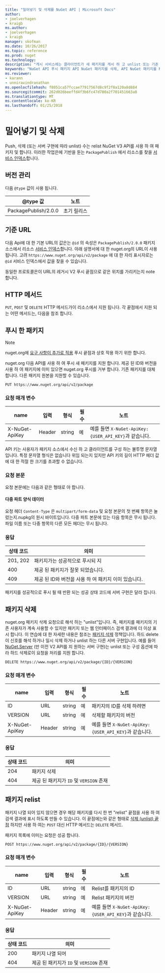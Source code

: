 ```yaml
---
title: "밀어넣기 및 삭제를 NuGet API | Microsoft Docs"
author:
- joelverhagen
- kraigb
ms.author:
- joelverhagen
- kraigb
manager: skofman
ms.date: 10/26/2017
ms.topic: reference
ms.prod: nuget
ms.technology: 
description: "게시 서비스에는 클라이언트가 새 패키지를 게시 하 고 unlist 또는 기존 패키지를 삭제할 수 있습니다."
keywords: "NuGet API 푸시 패키지 API NuGet 패키지를 삭제, API NuGet 패키지를 NuGet API 업로드 패키지가 unlist, API NuGet 패키지를 만듭니다."
ms.reviewer:
- karann
- unniravindranathan
ms.openlocfilehash: f8051ca57fccae77917567d8c9f2f8a120a8d884
ms.sourcegitcommit: 262d026beeffd4f3b6fc47d780a2f701451663a8
ms.translationtype: MT
ms.contentlocale: ko-KR
ms.lasthandoff: 01/25/2018
---
```

# <a name="push-and-delete"></a>밀어넣기 및 삭제

Push, 삭제 (또는 서버 구현에 따라 unlist) 수는 relist NuGet V3 API를 사용 하 여 패키지 및 합니다. 이러한 작업은에 기반을 둔는 `PackagePublish` 에서 리소스를 찾을 [서비스 인덱스](service-index.md)합니다.

## <a name="versioning"></a>버전 관리

다음 `@type` 값이 사용 됩니다.

@type 값          | 노트
-------------------- | -----
PackagePublish/2.0.0 | 초기 릴리스

## <a name="base-url"></a>기준 URL

다음 Api에 대 한 기본 URL의 값은는 `@id` 의 속성은 `PackagePublish/2.0.0` 패키지 소스에서 리소스 [서비스 인덱스](service-index.md)합니다. 아래 설명서에 대 한 nuget.org의 URL이 사용 됩니다. 고려 `https://www.nuget.org/api/v2/package` 에 대 한 자리 표시자로는 `@id` 서비스 인덱스에서 값을 찾을 수 있습니다.

동일한 프로토콜은이 URL의 레거시 V2 푸시 끝점으로 같은 위치를 가리키는지 note 합니다.

## <a name="http-methods"></a>HTTP 메서드

`PUT`, `POST` 및 `DELETE` HTTP 메서드가이 리소스에서 지원 됩니다. 각 끝점에서 지원 되는 어떤 메서드는, 다음을 참조 합니다.

## <a name="push-a-package"></a>푸시 한 패키지

> [!Note]
> nuget.org에 [요구 사항이 추가로 적용](NuGet-Protocols.md) 푸시 끝점과 상호 작용 하기 위한 합니다.

nuget.org 다음 API를 사용 하 여 푸시 새 패키지를 지원 합니다. 제공 된 ID와 버전을 사용 하 여 패키지에 이미 있으면 nuget.org 푸시를 거부 합니다. 기존 패키지를 대체 합니다. 다른 패키지 원본을 지원할 수 있습니다.

    PUT https://www.nuget.org/api/v2/package

### <a name="request-parameters"></a>요청 매개 변수

name           | 입력     | 형식   | 필수 | 노트
-------------- | ------ | ------ | -------- | -----
X-NuGet-ApiKey | Header | string | 예      | 예를 들면 `X-NuGet-ApiKey: {USER_API_KEY}`과 같습니다.

API 키는 사용자가 패키지 소스에서 수신 하 고 클라이언트를 구성 하는 불투명 문자열입니다. 특정 문자열 형식은 없습니다 위임 되는지 있지만 API 키의 길이 HTTP 헤더 값에 대 한 적절 한 크기를 초과할 수 없습니다.

### <a name="request-body"></a>요청 본문

요청 본문에는 다음과 같은 형태로 야 합니다.

#### <a name="multipart-form-data"></a>다중 파트 양식 데이터

요청 헤더 `Content-Type` 은 `multipart/form-data` 및 요청 본문의 첫 번째 항목은 눌렀는지.nupkg의 원시 바이트입니다. 다중 파트 본문에 있는 다음 항목은 무시 됩니다. 파일 이름 또는 다중 항목의 다른 모든 헤더는 무시 됩니다.

### <a name="response"></a>응답

상태 코드 | 의미
----------- | -------
201, 202    | 패키지가는 성공적으로 푸시되 지
400         | 제공 된 패키지가 잘못 되었습니다.
409         | 제공 된 ID와 버전을 사용 하 여 패키지 이미 있습니다.

패키지를 성공적으로 푸시 될 때 반환 되는 성공 상태 코드에 서버 구현은 달라 집니다.

## <a name="delete-a-package"></a>패키지 삭제

nuget.org 패키지 삭제 요청으로 해석 하는 "unlist"입니다. 즉, 패키지를 패키지의 기존 사용자가 계속 사용할 수 있지만 패키지 또는 웹 인터페이스 검색 결과에 더 이상 표시 합니다. 이 연습에 대 한 자세한 내용은 참조는 [패키지 삭제](../policies/deleting-packages.md) 정책입니다. 하드 delete이 신호를 해석 하거나 일시 삭제 하거나 unlist 하는 다른 서버 구현입니다. 예를 들어 [NuGet.Server](https://www.nuget.org/packages/NuGet.Server) (만 이전 V2 API를 지 원하는 서버 구현)는 unlist 또는 구성 옵션에 따라 하드 삭제로이 요청을 처리를 지원 합니다.

    DELETE https://www.nuget.org/api/v2/package/{ID}/{VERSION}

### <a name="request-parameters"></a>요청 매개 변수

name           | 입력     | 형식   | 필수 | 노트
-------------- | ------ | ------ | -------- | -----
ID             | URL    | string | 예      | 패키지의 ID를 삭제 하려면
VERSION        | URL    | string | 예      | 삭제할 패키지의 버전
X-NuGet-ApiKey | Header | string | 예      | 예를 들면 `X-NuGet-ApiKey: {USER_API_KEY}`과 같습니다.

### <a name="response"></a>응답

상태 코드 | 의미
----------- | -------
204         | 패키지 삭제
404         | 제공 된 패키지가 `ID` 및 `VERSION` 존재

## <a name="relist-a-package"></a>패키지 relist

패키지 나열 되어 있지 않으면 경우 해당 패키지를 다시 한 번 "relist" 끝점을 사용 하 여 검색 결과에 표시 하도록 만들 수 있습니다. 이 끝점에는와 같은 형태로 [삭제 (unlist) 끝점](#delete-a-package) 하지만 사용 하 여는 `POST` 대신 HTTP 메서드는 `DELETE` 메서드.

패키지 목록에 이미는 요청은 성공 합니다.

    POST https://www.nuget.org/api/v2/package/{ID}/{VERSION}

### <a name="request-parameters"></a>요청 매개 변수

name           | 입력     | 형식   | 필수 | 노트
-------------- | ------ | ------ | -------- | -----
ID             | URL    | string | 예      | Relist를 패키지의 ID
VERSION        | URL    | string | 예      | Relist 패키지의 버전
X-NuGet-ApiKey | Header | string | 예      | 예를 들면 `X-NuGet-ApiKey: {USER_API_KEY}`과 같습니다.

### <a name="response"></a>응답

상태 코드 | 의미
----------- | -------
200         | 패키지 나열 되어
404         | 제공 된 패키지가 `ID` 및 `VERSION` 존재
